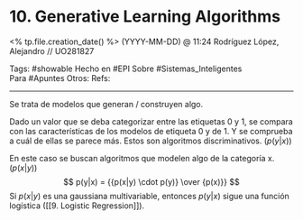 # 10. Generative Learning Algorithms
<% tp.file.creation_date() %> (YYYY-MM-DD) @ 11:24
Rodríguez López, Alejandro // UO281827

Tags:
	#showable
	Hecho en #EPI
	Sobre #Sistemas_Inteligentes  
	Para #Apuntes 
	Otros:
	Refs:
 
<hr>

Se trata de modelos que generan / construyen algo.

Dado un valor que se deba categorizar entre las etiquetas 0 y 1, se compara con las características de los modelos de etiqueta 0 y de 1. Y se comprueba a cuál de ellas se parece más. Estos son algoritmos discriminativos. ($p(y|x)$)

En este caso se buscan algoritmos que modelen algo de la categoría x. ($p(x|y)$)
$$
p(y|x) =
{{p(x|y) \cdot p(y)} \over {p(x)}}
$$
Si $p(x|y)$ es una gaussiana multivariable, entonces $p(y|x)$ sigue una función logística ([[9. Logistic Regression]]).

